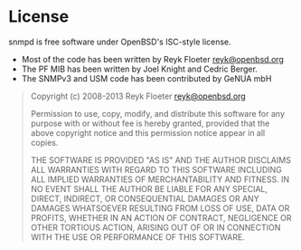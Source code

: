 License
=======

snmpd is free software under OpenBSD's ISC-style license.

* Most of the code has been written by Reyk Floeter <reyk@openbsd.org>
* The PF MIB has been written by Joel Knight and Cedric Berger.
* The SNMPv3 and USM code has been contributed by GeNUA mbH

> Copyright (c) 2008-2013 Reyk Floeter <reyk@openbsd.org>
> 
> Permission to use, copy, modify, and distribute this software for any
> purpose with or without fee is hereby granted, provided that the above
> copyright notice and this permission notice appear in all copies.
> 
> THE SOFTWARE IS PROVIDED "AS IS" AND THE AUTHOR DISCLAIMS ALL WARRANTIES
> WITH REGARD TO THIS SOFTWARE INCLUDING ALL IMPLIED WARRANTIES OF
> MERCHANTABILITY AND FITNESS. IN NO EVENT SHALL THE AUTHOR BE LIABLE FOR
> ANY SPECIAL, DIRECT, INDIRECT, OR CONSEQUENTIAL DAMAGES OR ANY DAMAGES
> WHATSOEVER RESULTING FROM LOSS OF USE, DATA OR PROFITS, WHETHER IN AN
> ACTION OF CONTRACT, NEGLIGENCE OR OTHER TORTIOUS ACTION, ARISING OUT OF
> OR IN CONNECTION WITH THE USE OR PERFORMANCE OF THIS SOFTWARE.
